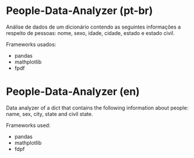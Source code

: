 # People-Data-Analyzer (pt-br)

Análise de dados de um dicionário contendo as seguintes informações a respeito de pessoas: nome, sexo, idade, cidade, estado e estado civil.

Frameworks usados:
- pandas
- mathplotlib
- fpdf

# People-Data-Analyzer (en)

Data analyzer of a dict that contains the following information about people: name, sex, city, state and civil state.

Frameworks used:
- pandas
- mathplotlib
- fdpf
